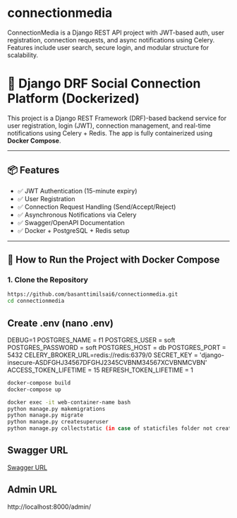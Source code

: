 # connectionmedia
ConnectionMedia is a Django REST API project with JWT-based auth, user registration, connection requests, and async notifications using Celery. Features include user search, secure login, and modular structure for scalability.

# 🚀 Django DRF Social Connection Platform (Dockerized)

This project is a Django REST Framework (DRF)-based backend service for user registration, login (JWT), connection management, and real-time notifications using Celery + Redis. The app is fully containerized using **Docker Compose**.

---

## 📦 Features

- ✅ JWT Authentication (15-minute expiry)
- ✅ User Registration
- ✅ Connection Request Handling (Send/Accept/Reject)
- ✅ Asynchronous Notifications via Celery
- ✅ Swagger/OpenAPI Documentation
- ✅ Docker + PostgreSQL + Redis setup

---
## 🐳 How to Run the Project with Docker Compose

### 1. Clone the Repository

```bash
https://github.com/basanttimilsai6/connectionmedia.git
cd connectionmedia
```

## Create .env (nano .env)
DEBUG=1
POSTGRES_NAME =  f1
POSTGRES_USER = soft
POSTGRES_PASSWORD = soft
POSTGRES_HOST = db
POSTGRES_PORT = 5432
CELERY_BROKER_URL=redis://redis:6379/0
SECRET_KEY = 'django-insecure-ASDFGHJ34567DFGHJ2345CVBNM34567XCVBNMCVBN'
ACCESS_TOKEN_LIFETIME = 15
REFRESH_TOKEN_LIFETIME = 1

```bash
docker-compose build
docker-compose up

docker exec -it web-container-name bash
python manage.py makemigrations
python manage.py migrate
python manage.py createsuperuser
python manage.py collectstatic (in case of staticfiles folder not created)
```

## Swagger URL
[Swagger URL](http://localhost:8000/api/schema/swagger-ui/)

## Admin URL
http://localhost:8000/admin/

